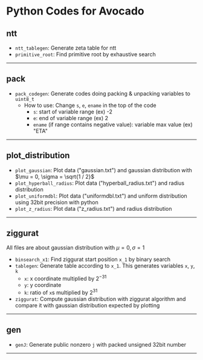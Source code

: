 # Python Codes for Avocado #

## ntt ##
- `ntt_tablegen`: Generate zeta table for ntt
- `primitive_root`: Find primitive root by exhaustive search

---

## pack ##
- `pack_codegen`: Generate codes doing packing & unpacking variables to `uint8_t`
  - How to use: Change `s`, `e`, `ename` in the top of the code
    - `s`: start of variable range (ex) -2
    - `e`: end of variable range (ex) 2
    - `ename` (if range contains negative value): variable max value (ex) "ETA"

---

## plot_distribution ##
- `plot_gaussian`: Plot data ("gaussian.txt") and gaussian distribution with $\mu = 0, \sigma = \sqrt{1 / 2}$
- `plot_hyperball_radius`: Plot data ("hyperball_radius.txt") and radius distribution
- `plot_uniformdbl`: Plot data ("uniformdbl.txt") and uniform distribution using 32bit precision with python
- `plot_z_radius`: Plot data ("z_radius.txt") and radius distribution

---

## ziggurat ##
All files are about gaussian distribution with $\mu = 0, \sigma = 1$
- `binsearch_x1`: Find ziggurat start position `x_1` by binary search
- `tablegen`: Generate table according to `x_1`. This generates variables `x`, `y`, `k`
  - `x`: x coordinate multiplied by $2^{-31}$
  - `y`: y coordinate
  - `k`: ratio of `x`s multiplied by $2^{31}$
- `ziggurat`: Compute gaussian distribution with ziggurat algorithm and compare it with gaussian distribution expected by plotting

---

## gen ##
- `genJ`: Generate public nonzero `j` with packed unsigned 32bit number

---
